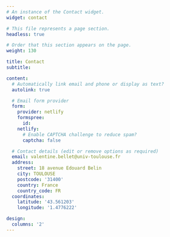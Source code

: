 ```yaml
---
# An instance of the Contact widget.
widget: contact

# This file represents a page section.
headless: true

# Order that this section appears on the page.
weight: 130

title: Contact
subtitle:

content:
  # Automatically link email and phone or display as text?
  autolink: true

  # Email form provider
  form:
    provider: netlify
    formspree:
      id:
    netlify:
      # Enable CAPTCHA challenge to reduce spam?
      captcha: false

  # Contact details (edit or remove options as required)
  email: valentine.bellet@univ-toulouse.fr
  address:
    street: 18 avenue Edouard Belin
    city: TOULOUSE
    postcode: '31400'
    country: France
    country_code: FR
  coordinates:
    latitude: '43.561203'
    longitude: '1.4776222'

design:
  columns: '2'
---
```

